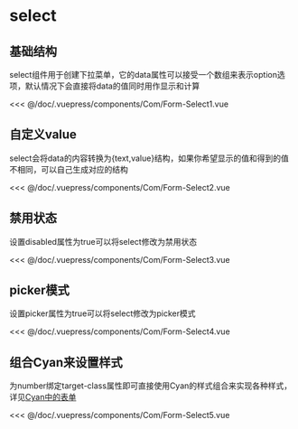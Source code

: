 # select
## 基础结构
select组件用于创建下拉菜单，它的data属性可以接受一个数组来表示option选项，默认情况下会直接将data的值同时用作显示和计算

<Exp>
<div slot="exp">
<Com-Form-Select1></Com-Form-Select1>
</div>
<div slot="code">

<<< @/doc/.vuepress/components/Com/Form-Select1.vue
</div>
</Exp>

## 自定义value
select会将data的内容转换为{text,value}结构，如果你希望显示的值和得到的值不相同，可以自己生成对应的结构

<Exp>
<div slot="exp">
<Com-Form-Select2></Com-Form-Select2>
</div>
<div slot="code">

<<< @/doc/.vuepress/components/Com/Form-Select2.vue
</div>
</Exp>

## 禁用状态
设置disabled属性为true可以将select修改为禁用状态

<Exp>
<div slot="exp">
<Com-Form-Select3></Com-Form-Select3>
</div>
<div slot="code">

<<< @/doc/.vuepress/components/Com/Form-Select3.vue
</div>
</Exp>

## picker模式
设置picker属性为true可以将select修改为picker模式

<Exp>
<div slot="exp">
<Com-Form-Select4></Com-Form-Select4>
</div>
<div slot="code">

<<< @/doc/.vuepress/components/Com/Form-Select4.vue
</div>
</Exp>

## 组合Cyan来设置样式
为number绑定target-class属性即可直接使用Cyan的样式组合来实现各种样式，详见[Cyan中的表单](/Cyan/form.html#select)

<Exp>
<div slot="exp">
<Com-Form-Select5></Com-Form-Select5>
</div>
<div slot="code">

<<< @/doc/.vuepress/components/Com/Form-Select5.vue
</div>
</Exp>
